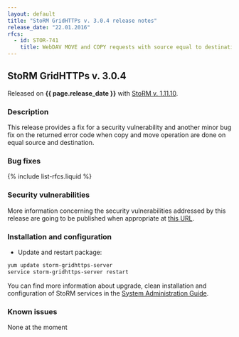 ```yaml
---
layout: default
title: "StoRM GridHTTPs v. 3.0.4 release notes"
release_date: "22.01.2016"
rfcs:
  - id: STOR-741
    title: WebDAV MOVE and COPY requests with source equal to destination fail with 412 instead of 403
---
```


## StoRM GridHTTPs v. 3.0.4

Released on **{{ page.release_date }}** with [StoRM v. 1.11.10][StoRM-1.11.10].

### Description

This release provides a fix for a security vulnerability and another minor bug fix on the returned error code when copy and move operation are done on equal source and destination.

### Bug fixes

{% include list-rfcs.liquid %}

### Security vulnerabilities

More information concerning the security vulnerabilities addressed by this release are going to be published when appropriate at [this URL](https://wiki.egi.eu/wiki/SVG:Advisory-SVG-2015-10134).

### Installation and configuration

- Update and restart package:

```bash
yum update storm-gridhttps-server
service storm-gridhttps-server restart
```

You can find more information about upgrade, clean installation and configuration of StoRM services in the [System Administration Guide][storm-sysadmin-guide].

### Known issues

None at the moment

[StoRM-1.11.10]: {{site.baseurl}}/release-notes/StoRM-v1.11.10.html
[storm-sysadmin-guide]: {{site.baseurl}}/documentation/sysadmin-guide/
